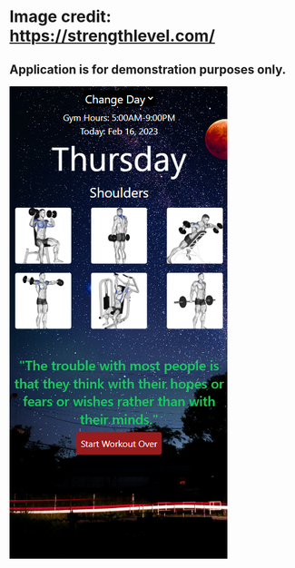 # Image credit: https://strengthlevel.com/

## Application is for demonstration purposes only.

![Screenshot](https://github.com/dannauu/daily-workout-tracker/blob/main/daily-workout-screenshot-for-readme.png)
